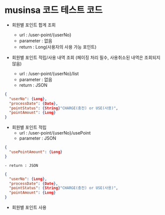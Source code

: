 # musinsa 코드 테스트 코드

+ 회원별 포인트 합계 조회  
    - url : /user-point/{userNo}
    - parameter : 없음
    - return : Long(사용자의 사용 가능 포인트)
    
     
+ 회원별 포인트 적립/사용 내역 조회 (페이징 처리 필수, 사용취소된 내역은 조회되지 않음)
    - url : /user-point/{userNo}/list
    - parameter : 없음
    - return : JSON
```json 
{
  "userNo": {Long},
  "processDate": {Date},
  "pointStatus": {String}"CHARGE(충전) or USE(사용)",
  "pointAmount": {Long}
}
````
    
     
+ 회원별 포인트 적립
    - url : /user-point/{userNo}/usePoint
    - parameter : JSON 
```json 
{
  "usePointAmount": {Long}
}
````
    
    - return : JSON  
```json 
{
  "userNo": {Long},
  "processDate": {Date},
  "pointStatus": {String}"CHARGE(충전) or USE(사용)",
  "pointAmount": {Long}
}
````
    
    
+ 회원별 포인트 사용
